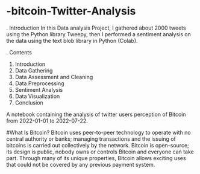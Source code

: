 # -bitcoin-Twitter-Analysis


. Introduction
In this Data analysis Project, I gathered about 2000 tweets using the Python library Tweepy, then I performed a sentiment analysis on the data using the text blob library in Python (Colab).

. Contents

1. Introduction
2. Data Gathering
3. Data Assessment and Cleaning
4. Data Preprocessing
5. Sentiment Analysis
6. Data Visualization
7. Conclusion

A notebook containing the analysis of twitter users perception of Bitcoin from 2022-01-01 to 2022-07-22.

#What Is Bitcoin?
Bitcoin uses peer-to-peer technology to operate with no central authority or banks; managing transactions and the issuing of bitcoins is carried out collectively by the network. Bitcoin is open-source; its design is public, nobody owns or controls Bitcoin and everyone can take part. Through many of its unique properties, Bitcoin allows exciting uses that could not be covered by any previous payment system.

